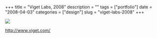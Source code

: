 +++
title = "Viget Labs, 2008"
description = ""
tags = ["portfolio"]
date = "2008-04-03"
categories = ["design"]
slug = "viget-labs-2008"
+++


 

  <div id="screens-thumbs" class="clearfix">
    <div class="txt-center" id="design-submission"><a href="http://www.viget.com/"><img id='bluga-thumbnail-1172' class='bluga-thumbnail large' src='http://media.konigi.com/bluga/
wt47f531b95509d_0.jpg'/></a></div>  
  </div>   
<p><a href="http://www.viget.com/">http://www.viget.com/</a></p>




